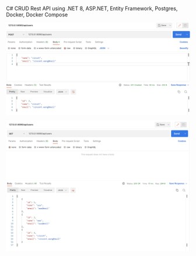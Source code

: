 C# CRUD Rest API using .NET 8, ASP.NET, Entity Framework, Postgres, Docker, Docker Compose

![Alt text](image.png)

![Alt text](image-1.png)